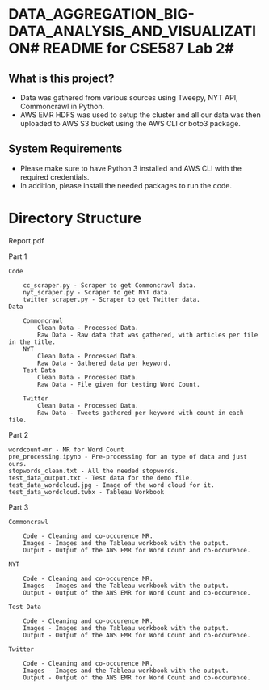 # DATA_AGGREGATION_BIG-DATA_ANALYSIS_AND_VISUALIZATION# README for CSE587 Lab 2#


## What is this project?

-  Data was gathered from various sources using Tweepy, NYT API, Commoncrawl in Python.
- AWS EMR HDFS was used to setup the cluster and  all our data was then uploaded to AWS S3 bucket using the AWS CLI or boto3 package.

## System Requirements

- Please make sure to have Python 3 installed and AWS CLI with the required credentials.
- In addition, please install the needed packages to run the code.



# Directory Structure

Report.pdf


Part 1

    Code
    
        cc_scraper.py - Scraper to get Commoncrawl data.
        nyt_scraper.py - Scraper to get NYT data.
        twitter_scraper.py - Scraper to get Twitter data.
    Data
    
        Commoncrawl
            Clean Data - Processed Data.
            Raw Data - Raw data that was gathered, with articles per file in the title.
        NYT
            Clean Data - Processed Data.
            Raw Data - Gathered data per keyword.
        Test Data
            Clean Data - Processed Data.
            Raw Data - File given for testing Word Count.
            
        Twitter
            Clean Data - Processed Data.
            Raw Data - Tweets gathered per keyword with count in each file.


Part 2

    wordcount-mr - MR for Word Count
    pre_processing.ipynb - Pre-processing for an type of data and just ours.
    stopwords_clean.txt - All the needed stopwords.
    test_data_output.txt - Test data for the demo file.
    test_data_wordcloud.jpg - Image of the word cloud for it.
    test_data_wordcloud.twbx - Tableau Workbook


Part 3

    Commoncrawl
    
        Code - Cleaning and co-occurence MR.
        Images - Images and the Tableau workbook with the output.
        Output - Output of the AWS EMR for Word Count and co-occurence.
        
    NYT
    
        Code - Cleaning and co-occurence MR.
        Images - Images and the Tableau workbook with the output.
        Output - Output of the AWS EMR for Word Count and co-occurence.
        
    Test Data
    
        Code - Cleaning and co-occurence MR.
        Images - Images and the Tableau workbook with the output.
        Output - Output of the AWS EMR for Word Count and co-occurence.
        
    Twitter
    
        Code - Cleaning and co-occurence MR.
        Images - Images and the Tableau workbook with the output.
        Output - Output of the AWS EMR for Word Count and co-occurence.
